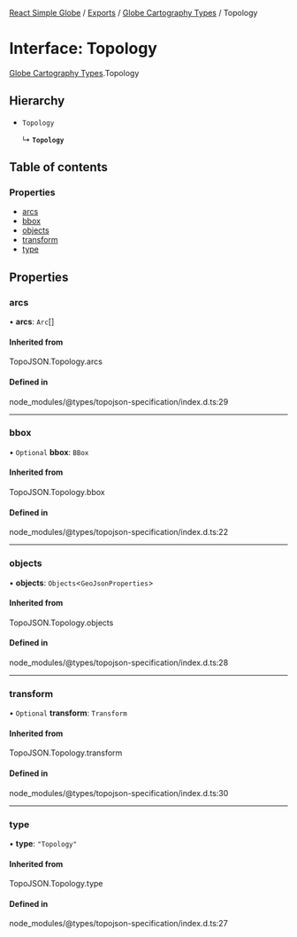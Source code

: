 [React Simple Globe](../README.md) / [Exports](../modules.md) / [Globe Cartography Types](../modules/Globe_Cartography_Types.md) / Topology

# Interface: Topology

[Globe Cartography Types](../modules/Globe_Cartography_Types.md).Topology

## Hierarchy

- `Topology`

  ↳ **`Topology`**

## Table of contents

### Properties

- [arcs](Globe_Cartography_Types.Topology.md#arcs)
- [bbox](Globe_Cartography_Types.Topology.md#bbox)
- [objects](Globe_Cartography_Types.Topology.md#objects)
- [transform](Globe_Cartography_Types.Topology.md#transform)
- [type](Globe_Cartography_Types.Topology.md#type)

## Properties

### arcs

• **arcs**: `Arc`[]

#### Inherited from

TopoJSON.Topology.arcs

#### Defined in

node_modules/@types/topojson-specification/index.d.ts:29

___

### bbox

• `Optional` **bbox**: `BBox`

#### Inherited from

TopoJSON.Topology.bbox

#### Defined in

node_modules/@types/topojson-specification/index.d.ts:22

___

### objects

• **objects**: `Objects`<`GeoJsonProperties`\>

#### Inherited from

TopoJSON.Topology.objects

#### Defined in

node_modules/@types/topojson-specification/index.d.ts:28

___

### transform

• `Optional` **transform**: `Transform`

#### Inherited from

TopoJSON.Topology.transform

#### Defined in

node_modules/@types/topojson-specification/index.d.ts:30

___

### type

• **type**: ``"Topology"``

#### Inherited from

TopoJSON.Topology.type

#### Defined in

node_modules/@types/topojson-specification/index.d.ts:27
